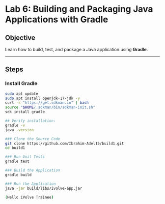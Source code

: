 #  Lab 6: Building and Packaging Java Applications with Gradle

##  Objective
Learn how to build, test, and package a Java application using **Gradle**.

---

##  Steps

###  Install Gradle
```bash
sudo apt update
sudo apt install openjdk-17-jdk -y
curl -s "https://get.sdkman.io" | bash
source "$HOME/.sdkman/bin/sdkman-init.sh"
sdk install gradle

## Verify installation:
gradle -v
java -version

### Clone the Source Code
git clone https://github.com/Ibrahim-Adel15/build1.git
cd build1

### Run Unit Tests
gradle test

### Build the Application
gradle build

### Run the Application
java -jar build/libs/ivolve-app.jar

(Hello iVolve Trainee)
